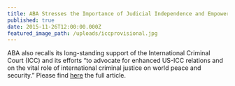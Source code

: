 ```yaml
---
title: ABA Stresses the Importance of Judicial Independence and Empowerment Before the ICC Assembly of States Parties
published: true
date: 2015-11-26T12:00:00.000Z
featured_image_path: /uploads/iccprovisional.jpg
---
```



ABA also recalls its long-standing support of the International Criminal Court (ICC) and its efforts “to advocate for enhanced US-ICC relations and on the vital role of international criminal justice on world peace and security.” Please find [here](https://www.international-criminal-justice-today.org/news/aba-stresses-the-importance-of-judicial-independence-and-empowerment-before-the-icc-assembly-of-states-parties/) the full article.
